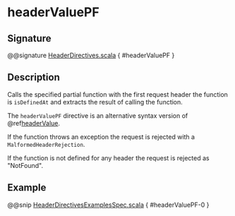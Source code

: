 # headerValuePF

## Signature

@@signature [HeaderDirectives.scala]($akka-http$/akka-http/src/main/scala/akka/http/scaladsl/server/directives/HeaderDirectives.scala) { #headerValuePF }

## Description

Calls the specified partial function with the first request header the function is `isDefinedAt` and extracts the
result of calling the function.

The `headerValuePF` directive is an alternative syntax version of @ref[headerValue](headerValue.md).

If the function throws an exception the request is rejected with a `MalformedHeaderRejection`.

If the function is not defined for any header the request is rejected as "NotFound".

## Example

@@snip [HeaderDirectivesExamplesSpec.scala]($test$/scala/docs/http/scaladsl/server/directives/HeaderDirectivesExamplesSpec.scala) { #headerValuePF-0 }